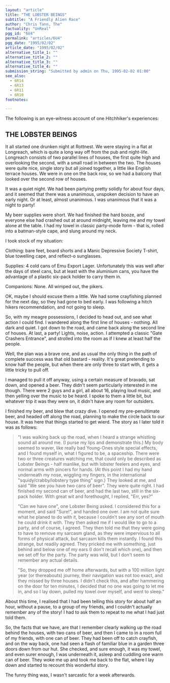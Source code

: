 ```yaml
---
layout: "article"
title: "THE LOBSTER BEINGS"
subtitle: "A Friendly Alien Race"
author: "Chris Tann, The"
factuality: "UnReal"
pgg_id: "6U4"
permalink: "articles/6U4"
pgg_date: "1995/02/02"
article_date: "1995/02/02"
alternative_title_1: ""
alternative_title_2: ""
alternative_title_3: ""
alternative_title_4: ""
submission_string: "Submitted by admin on Thu, 1995-02-02 01:00"
see_also:
  - 6R14
  - 6R13
  - 6R11
  - 6R10
footnotes: 

---
```

<div>
<p>The following is an eye-witness account of one Hitchhiker's experiences:</p>
<h2>THE LOBSTER BEINGS</h2>
<p>It all started one drunken night at Rottnest. We were staying in a flat at Longreach, which is quite a long way off from the pub and night-life. Longreach consists of two parallel lines of houses, the first quite high and overlooking the second, with a small road in between the two. The houses were quite nice, single story but all joined together, a little like English terrace houses. We were in one on the back row, so we had a balcony that looked over the second row of houses.</p>
<p>It was a quiet night. We had been partying pretty solidly for about four days, and it seemed that there was a unanimous, unspoken decision to have an early night. Or at least, almost unanimous. I was unanimous that it was a night to party!</p>
<p>My beer supplies were short. We had finished the hard booze, and everyone else had crashed out at around midnight, leaving me and my towel alone at the table. I had my towel in classic party-mode form - that is, rolled into a batman-style cape, and slung around my neck.</p>
<p>I took stock of my situation:</p>
<p>Clothing: bare feet, board shorts and a Manic Depressive Society T-shirt, blue towelling cape, and reflect-o sunglasses.</p>
<p>Supplies: 4 cold cans of Emu Export Lager. Unfortunately this was well after the days of steel cans, but at least with the aluminium cans, you have the advantage of a plastic six-pack holder to carry them in.</p>
<p>Companions: None. All wimped out, the pikers.</p>
<p>OK, maybe I should excuse them a little. We had some crayfishing planned for the next day, so they had gone to bed early. I was following a hitch hikers recommendation, and not going to sleep.</p>
<p>So, with my meagre possessions, I decided to head out, and see what action I could find. I wandered along the first line of houses - nothing. All dark and quiet. I got down to the road, and came back along the second line of houses. At last, a party! Lights, noise, action. I attempted a classic "Gate Crashers Entrance", and strolled into the room as if I knew at least half the people.</p>
<p>Well, the plan was a brave one, and as usual the only thing in the path of complete success was that old bastard - reality. It's great pretending to know half the people, but when there are only three to start with, it gets a little tricky to pull off.</p>
<p>I managed to pull it off anyway, using a certain measure of bravado, sat down, and opened a beer. They didn't seem particularly interested in me though. There were 2 guys and a girl, all about 16, playing loud music, and then yelling over the music to be heard. I spoke to them a little bit, but whatever trip it was they were on, it didn't have any room for outsiders.</p>
<p>I finished my beer, and blew that crazy dive. I opened my pre-penultimate beer, and headed off along the road, planning to make the circle back to our house. It was here that things started to get wierd. The story as I later told it was as follows:</p>
<blockquote>"I was walking back up the road, when I heard a strange whistling sound all around me. (I purse my lips and demonstrate this.) My body seemed to waver, like really bad Young-Ones style special effects, and I found myself in, what I figured to be, a spaceship. There were two or three creatures watching me, that could only be described as Lobster Beings - half manlike, but with lobster feelers and eyes, and normal arms with pincers for hands. (At this point I had my hand underneath my nose, wiggling my fingers, in the international "squidy/crabby/lobstery type thing" sign.) They looked at me, and said "We see you have two cans of beer". They were quite right. I had finished my second can of beer, and had the last two, still in the six-pack holder. With great wit and forethought, I replied, "Err, yes?"
<p>"Can we have one", one Lobster Being asked. I considered this for a moment, and said "Sure!", and handed one over. I am not quite sure what he planed to do with it, because I couldn't see any sort of mouth he could drink it with. They then asked me if I would like to go to a party, and of course, I agreed. They then told me that they were going to have to remove my sarcasm gland, as they were impervious to all forms of physical attack, but sarcasm kills them instantly. I found this strange, but readily agreed. They pricked me with something, just behind and below one of my ears (I don't recall which one), and then we set off for the party. The party was wild, but I don't seem to remember any actual details.</p>
<p>"So, they dropped me off home afterwards, but with a 100 million light year (or thereabouts) journey, their navigation was not too exact, and they missed by three houses. I didn't check this, and after hammering on the door for ten minutes, I decided that no one was going to let me in, and so I lay down, pulled my towel over myself, and went to sleep."</p>
</blockquote>
<p>About this time, I realised that I had been telling this story for about half an hour, without a pause, to a group of my friends, and I couldn't actually remember any of the story! I had to ask them to repeat to me what I had just told them.</p>
<p>So, the facts that we have, are that I remember clearly walking up the road behind the houses, with two cans of beer, and then I came to in a room full of my friends, with one can of beer. They had been off to catch crayfish, and on the way back, one had seen a flash of familiar blue in a garden three doors down from our hut. She checked, and sure enough, it was my towel, and even surer enough, I was underneath it, asleep and cuddling one warm can of beer. They woke me up and took me back to the flat, where I lay down and started to recount this wonderful story.</p>
<p>The funny thing was, I wasn't sarcastic for a week afterwards.</p>
</div>

